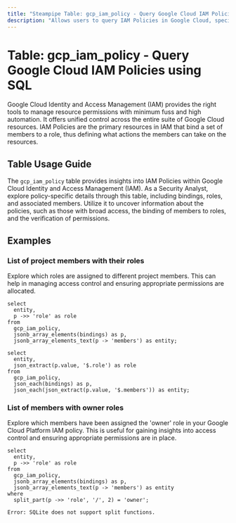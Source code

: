 ```yaml
---
title: "Steampipe Table: gcp_iam_policy - Query Google Cloud IAM Policies using SQL"
description: "Allows users to query IAM Policies in Google Cloud, specifically the policy bindings and members, providing insights into access control and permissions."
---
```


# Table: gcp_iam_policy - Query Google Cloud IAM Policies using SQL

Google Cloud Identity and Access Management (IAM) provides the right tools to manage resource permissions with minimum fuss and high automation. It offers unified control across the entire suite of Google Cloud resources. IAM Policies are the primary resources in IAM that bind a set of members to a role, thus defining what actions the members can take on the resources.

## Table Usage Guide

The `gcp_iam_policy` table provides insights into IAM Policies within Google Cloud Identity and Access Management (IAM). As a Security Analyst, explore policy-specific details through this table, including bindings, roles, and associated members. Utilize it to uncover information about the policies, such as those with broad access, the binding of members to roles, and the verification of permissions.

## Examples

### List of project members with their roles
Explore which roles are assigned to different project members. This can help in managing access control and ensuring appropriate permissions are allocated.

```sql+postgres
select
  entity,
  p ->> 'role' as role
from
  gcp_iam_policy,
  jsonb_array_elements(bindings) as p,
  jsonb_array_elements_text(p -> 'members') as entity;
```

```sql+sqlite
select
  entity,
  json_extract(p.value, '$.role') as role
from
  gcp_iam_policy,
  json_each(bindings) as p,
  json_each(json_extract(p.value, '$.members')) as entity;
```


### List of members with owner roles
Explore which members have been assigned the 'owner' role in your Google Cloud Platform IAM policy. This is useful for gaining insights into access control and ensuring appropriate permissions are in place.

```sql+postgres
select
  entity,
  p ->> 'role' as role
from
  gcp_iam_policy,
  jsonb_array_elements(bindings) as p,
  jsonb_array_elements_text(p -> 'members') as entity
where
  split_part(p ->> 'role', '/', 2) = 'owner';
```

```sql+sqlite
Error: SQLite does not support split functions.
```